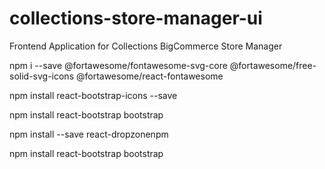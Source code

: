 # collections-store-manager-ui
Frontend Application for Collections BigCommerce Store Manager


npm i --save @fortawesome/fontawesome-svg-core @fortawesome/free-solid-svg-icons @fortawesome/react-fontawesome




npm install react-bootstrap-icons --save



npm install react-bootstrap bootstrap


npm install --save react-dropzonenpm 

npm install react-bootstrap bootstrap